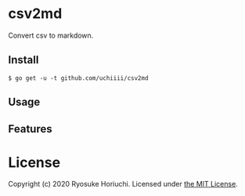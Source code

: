# csv2md
Convert csv to markdown.


## Install

```
$ go get -u -t github.com/uchiiii/csv2md
```

## Usage


## Features

# License
Copyright (c) 2020 Ryosuke Horiuchi. Licensed under [the MIT License](http://opensource.org/licenses/MIT).


